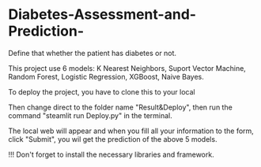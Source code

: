 # Diabetes-Assessment-and-Prediction-
Define that whether the patient has diabetes or not.

This project use 6 models: K Nearest Neighbors, Suport Vector Machine, Random Forest, Logistic Regression, XGBoost, Naive Bayes.

To deploy the project, you have to clone this to your local

Then change direct to the folder name "Result&Deploy", then run the command "steamlit run Deploy.py" in the terminal.

The local web will appear and when you fill all your information to the form, click "Submit", you wil get the prediction of the above 5 models.

!!! Don't forget to install the necessary libraries and framework.
